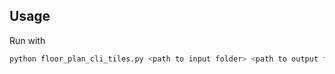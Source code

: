 ## Usage

Run with

```bash
python floor_plan_cli_tiles.py <path to input folder> <path to output folder>
```
